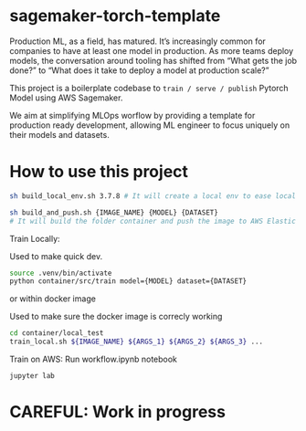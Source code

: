 # sagemaker-torch-template

Production ML, as a field, has matured. It’s increasingly common for companies to have at least one model in production. As more teams deploy models, the conversation around tooling has shifted from “What gets the job done?” to “What does it take to deploy a model at production scale?”

This project is a boilerplate codebase to `train / serve / publish` Pytorch Model using AWS Sagemaker.

We aim at simplifying MLOps worflow by providing a template for production ready development, allowing ML engineer to focus uniquely on their models and datasets. 

# How to use this project

```bash
sh build_local_env.sh 3.7.8 # It will create a local env to ease local dev
```

```bash
sh build_and_push.sh {IMAGE_NAME} {MODEL} {DATASET}
# It will build the folder container and push the image to AWS Elastic Container Registry (ECR)
```

Train Locally:

Used to make quick dev.

```bash
source .venv/bin/activate
python container/src/train model={MODEL} dataset={DATASET}
```

or within docker image

Used to make sure the docker image is correcly working

```bash
cd container/local_test
train_local.sh ${IMAGE_NAME} ${ARGS_1} ${ARGS_2} ${ARGS_3} ...
```

Train on AWS:
Run workflow.ipynb notebook

```
jupyter lab
```

# CAREFUL: Work in progress
